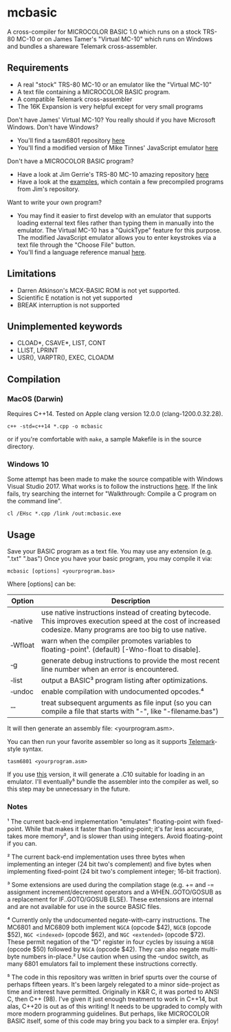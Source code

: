 # mcbasic
A cross-compiler for MICROCOLOR BASIC 1.0 which runs on a stock TRS-80 MC-10 or on James Tamer's "Virtual MC-10" which runs on Windows and bundles a shareware Telemark cross-assembler.

## Requirements
* A real "stock" TRS-80 MC-10 or an emulator like the "Virtual MC-10"
* A text file containing a MICROCOLOR BASIC program.
* A compatible Telemark cross-assembler
* The 16K Expansion is very helpful except for very small programs

Don't have James' Virtual MC-10?  You really should if you have Microsoft Windows.  Don't have Windows?
* You'll find a tasm6801 repository [here](https://github.com/gregdionne/tasm6801)
* You'll find a modified version of Mike Tinnes' JavaScript emulator [here](https://github.com/gregdionne/mc-10)

Don't have a MICROCOLOR BASIC program?
* Have a look at Jim Gerrie's TRS-80 MC-10 amazing repository [here](https://github.com/jggames/trs80mc10)
* Have a look at the [examples](https://github.com/gregdionne/mcbasic/tree/main/examples), which contain a few precompiled programs from Jim's repository.

Want to write your own program?
* You may find it easier to first develop with an emulator that supports loading external text files rather than typing them in manually into the emulator.  The Virtual MC-10 has a "QuickType" feature for this purpose.  The modified JavaScript emulator allows you to enter keystrokes via a text file through the "Choose File" button. 
* You'll find a language reference manual [here](https://colorcomputerarchive.com/repo/MC-10/Documents/Manuals/Hardware/MC-10%20Operation%20and%20Language%20Reference%20Manual/MC-10%20Operation%20and%20Language%20Reference%20Manual%20(Tandy).pdf).

## Limitations
* Darren Atkinson's MCX-BASIC ROM is not yet supported.
* Scientific E notation is not yet supported
* BREAK interruption is not supported

## Unimplemented keywords
* CLOAD*, CSAVE*, LIST, CONT
* LLIST, LPRINT  
* USR(), VARPTR(), EXEC, CLOADM


## Compilation

### MacOS (Darwin)

Requires C++14.  Tested on Apple clang version 12.0.0 (clang-1200.0.32.28).

`c++ -std=c++14 *.cpp -o mcbasic`

or if you're comfortable with `make`, a sample Makefile is in the source directory.

### Windows 10

Some attempt has been made to make the source compatible with Windows Visual Studio 2017.  What works is to follow the instructions [here](https://docs.microsoft.com/en-us/cpp/build/walkthrough-compile-a-c-program-on-the-command-line?view=vs-2019).  If the link fails, try searching the internet for "Walkthrough:  Compile a C program on the command line".

`cl /EHsc *.cpp /link /out:mcbasic.exe`


## Usage

Save your BASIC program as a text file.  You may use any extension (e.g. ".txt" ".bas")
Once you have your basic program, you may compile it via:

`mcbasic [options] <yourprogram.bas>`

Where [options] can be:

Option         | Description
------         | -----------
&#8209;native  | use native instructions instead of creating bytecode.  This improves execution speed at the cost of increased codesize.  Many programs are too big to use native.
&#8209;Wfloat  | warn when the compiler promotes variables to floating-point&#185;.   (default)  [-Wno-float to disable].
&#8209;g       | generate debug instructions to provide the most recent line number when an error is encountered.
&#8209;list    | output a BASIC&#179; program listing after optimizations.
&#8209;undoc   | enable compilation with undocumented opcodes.&#8308;
&#8209;&#8209; | treat subsequent arguments as file input (so you can compile a file that starts with "-", like "-filename.bas")

It will then generate an assembly file: <yourprogram.asm>.

You can then run your favorite assembler so long as it supports [Telemark](http://www.s100computers.com/Software%20Folder/6502%20Monitor/The%20Telemark%20Assembler%20Manual.pdf)-style syntax.

`tasm6801 <yourprogram.asm>`

If you use [this](https://github.com/gregdionne/tasm6801) version, it will generate a .C10 suitable for loading in an emulator.
I'll eventually&#8309; bundle the assembler into the compiler as well, so this step may be unnecessary in the future.

### Notes

&#185; The current back-end implementation "emulates" floating-point with fixed-point.  While that makes it faster than floating-point; it's far less accurate, takes more memory&#178;, and is slower than using integers.  Avoid floating-point if you can.

&#178; The current back-end implementation uses three bytes when implementing an integer (24 bit two's complement) and five bytes when implementing fixed-point (24 bit two's complement integer; 16-bit fraction).

&#179; Some extensions are used during the compilation stage (e.g. += and -= assignment increment/decrement operators and a WHEN..GOTO/GOSUB as a replacement for IF..GOTO/GOSUB ELSE). These extensions are internal and are not available for use in the source BASIC files.

&#8308; Currently only the undocumented negate-with-carry instructions.  The MC6801 and MC6809 both implement `NGCA` (opcode $42), `NGCB` (opcode $52), `NGC <indexed>` (opcode $62), and `NGC <extended>` (opcode $72).  These permit negation of the "D" register in four cycles by issuing a `NEGB` (opcode $50) followed by `NGCA` (opcode $42).  They can also negate multi-byte numbers in-place.&#178;  Use caution when using the &#8209;undoc switch, as many 6801 emulators fail to implement these instructions correctly.

&#8309; The code in this repository was written in brief spurts over the course of perhaps fifteen years.  It's been largely relegated to a minor side-project as time and interest have permitted.  Originally in K&R C, it was ported to ANSI C, then C++ (98).  I've given it just enough treatment to work in C++14, but alas, C++20 is out as of this writing!  It needs to be upgraded to comply with more modern programming guidelines.  But perhaps, like MICROCOLOR BASIC itself, some of this code may bring you back to a simpler era.  Enjoy!


